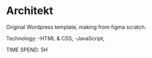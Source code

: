 # Architekt
Original Wordpress template, making from figma scratch.

Technology:
-HTML & CSS,
-JavaScript,


TIME SPEND: 5H
